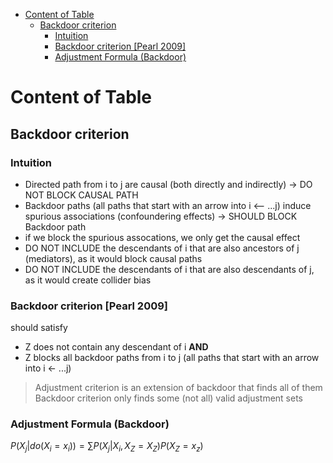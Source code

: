 - [Content of Table](#content-of-table)
  - [Backdoor criterion](#backdoor-criterion)
    - [Intuition](#intuition)
    - [Backdoor criterion \[Pearl 2009\]](#backdoor-criterion-pearl-2009)
    - [Adjustment Formula (Backdoor)](#adjustment-formula-backdoor)


# Content of Table
## Backdoor criterion 
### Intuition 
- Directed path from i to j are causal (both directly and indirectly) -> DO NOT BLOCK CAUSAL PATH
- Backdoor paths (all paths that start with an arrow into i <-- ...j) induce spurious associations (confoundering effects) -> SHOULD BLOCK Backdoor path
- if we block the spurious assocations, we only get the causal effect
- DO NOT INCLUDE the descendants of i that are also ancestors of j (mediators), as it would block causal paths
- DO NOT INCLUDE the descendants of i that are also descendants of j, as it would create collider bias

### Backdoor criterion [Pearl 2009]
should satisfy
- Z does not contain any descendant of i **AND**
- Z blocks all backdoor paths from i to j (all paths that start with an arrow into i <- ...j)


> Adjustment criterion is an extension of backdoor that finds all of them
> Backdoor criterion only finds some (not all) valid adjustment sets

### Adjustment Formula (Backdoor)
$P(X_{j}|do(X_{i} = x_{i})) = \sum{P(X_{j}|X_{i},X_{Z}= X_{Z})P(X_{Z}=x_{z})}$

